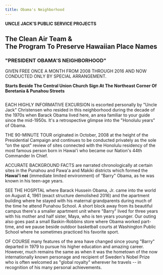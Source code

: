 ```yaml
---
title: Obama's Neighborhood
---
```


**UNCLE JACK’S PUBLIC SERVICE PROJECTS**

<h2>The Clean Air Team & <br>
The Program To Preserve Hawaiian Place Names
</h2>

<!--[**jacksc@hawaii.edu**](mailto:jacksc@hawaii.edu) --> 

<h3>"PRESIDENT OBAMA'S NEIGHBORHOOD"</h3>

<div class="centered">
GIVEN FREE ONCE A MONTH FROM 2008 THROUGH 2016
AND NOW CONDUCTED ONLY BY SPECIAL ARRANGEMENT.

**Starts Beside The Central Union Church Sign At The Northeast Corner Of Beretania & Punahou Streets**
</div>

<!-- TODO: 4 dots -->

EACH HIGHLY INFORMATIVE EXCURSION is escorted personally by "Uncle Jack" Christensen who resided in this neighborhood
during the decade of the 1970s when Barack Obama lived here,
an area familiar to your guide since the mid-1950s. It's a
retrospective glimpse into the "Honolulu years" of Obama.

THE 90-MINUTE TOUR originated in October, 2008 at the height
of the Presidential Campaign and continues to be conducted
privately as the sole “on the spot" review of sites connected
with the Honolulu residency of the most famous person born
in Hawai'i who became our Nation's 44th Commander In Chief.

ACCURATE BACKGROUND FACTS are narrated chronologically at
certain sites in the Punahou and Pawa'a and Makiki districts
which formed the **Hawai'i nei** (immediate limited environment)
of “Barry" Obama, as he was known in his teen-age years.

SEE THE HOSPITAL where Barack Hussein Obama, Jr. came into
the world on August 4, 1961 (exact structure demolished 2016)
and the apartment building where he stayed with his maternal
grandparents during much of the time he attend Punahou School.
A short block away from its beautiful campus there's a smaller
apartment unit where "Barry" lived for three years with his
mother and half sister, Maya, who is ten years younger. Our
outing also goes past a small Baskin-Robbins store where Obama
worked part-time, and we pause beside outdoor basketball courts
at Washington Public School where he sometimes practiced his
favorite sport.

OF COURSE many features of the area have changed since young
"Barry" departed in 1979 to pursue his higher education and
amazing career. However, much remains the same as when it
was the hometown of the now internationally known personage
and recipient of Sweden's Nobel Prize who is often welcomed
as "global royalty" wherever he travels -- in recognition
of his many personal achievements.

<style>
  .centered {
    display: flex;
    flex-direction: column;
    justify-content: center;
    align-items: center;
  }
</style>